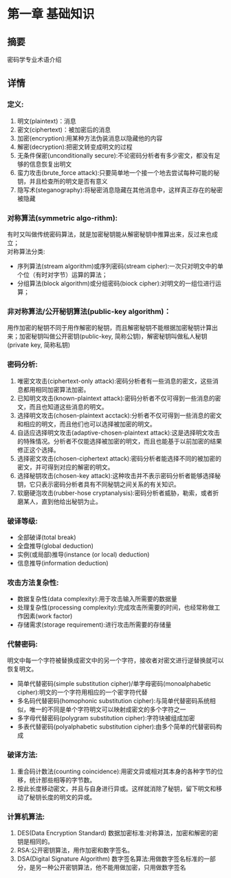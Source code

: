 # 第一章 基础知识
## 摘要
密码学专业术语介绍

## 详情
### 定义:
1. 明文(plaintext)：消息
2. 密文(ciphertext)：被加密后的消息
3. 加密(encryption):用某种方法伪装消息以隐藏他的内容
4. 解密(decryption):把密文转变成明文的过程
5. 无条件保密(unconditionally secure):不论密码分析者有多少密文，都没有足够的信息恢复出明文
6. 蛮力攻击(brute_force attack):只要简单地一个接一个地去尝试每种可能的秘钥，并且检查所的明文是否有意义
7. 隐写术(steganography):将秘密消息隐藏在其他消息中，这样真正存在的秘密被隐藏

### 对称算法(symmetric algo-rithm):
有时又叫做传统密码算法，就是加密秘钥能从解密秘钥中推算出来，反过来也成立；  
对称算法分类:  
* 序列算法(stream algorithm)或序列密码(stream cipher):一次只对明文中的单个位（有时对字节）运算的算法；
* 分组算法(block algorithm)或分组密码(biock cipher):对明文的一组位进行运算；

### 非对称算法/公开秘钥算法(public-key algorithm)：
用作加密的秘钥不同于用作解密的秘钥，而且解密秘钥不能根据加密秘钥计算出来；加密秘钥叫做公开密钥(public-key, 简称公钥)，解密秘钥叫做私人秘钥(private key, 简称私钥)

### 密码分析:
1. 唯密文攻击(ciphertext-only attack):密码分析者有一些消息的密文，这些消息都用相同加密算法加密。
2. 已知明文攻击(known-plaintext attack):密码分析者不仅可得到一些消息的密文，而且也知道这些消息的明文。
3. 选择明文攻击(chosen-plaintext acctack):分析者不仅可得到一些消息的密文和相应的明文，而且他们也可以选择被加密的明文。
4. 自适应选择明文攻击(adaptive-chosen-plaintext attack):这是选择明文攻击的特殊情况。分析者不仅能选择被加密的明文，而且也能基于以前加密的结果修正这个选择。
5. 选择密文攻击(chosen-ciphertext attack):密码分析者能选择不同的被加密的密文，并可得到对应的解密的明文。
6. 选择秘钥攻击(chosen-key attack):这种攻击并不表示密码分析者能够选择秘钥，它只表示密码分析者具有不同秘钥之间关系的有关知识。
7. 软磨硬泡攻击(rubber-hose cryptanalysis):密码分析者威胁，勒索，或者折磨某人，直到他给出秘钥为止。

### 破译等级:
* 全部破译(total break)
* 全盘推导(global deduction)
* 实例(或局部)推导(instance (or local) deduction)
* 信息推导(information deduction)

### 攻击方法复杂性:
* 数据复杂性(data complexity):用于攻击输入所需要的数据量
* 处理复杂性(processing complexity):完成攻击所需要的时间，也经常称做工作因素(work factor)
* 存储需求(storage requirement):进行攻击所需要的存储量

### 代替密码:
明文中每一个字符被替换成密文中的另一个字符，接收者对密文进行逆替换就可以恢复明文。  
* 简单代替密码(simple substitution cipher)/单字母密码(monoalphabetic cipher):明文的一个字符用相应的一个密字符代替
* 多名码代替密码(homophonic substitution cipher):与简单代替密码系统相似，唯一的不同是单个字符明文可以映射成密文的多个字符之一
* 多字母代替密码(polygram substitution cipher):字符块被组成加密
* 多表代替密码(polyalphabetic substitution cipher):由多个简单的代替密码构成

### 破译方法:
1. 重合码计数法(counting coincidence):用密文异或相对其本身的各种字节的位移，统计那些相等的字节数。
2. 按此长度移动密文，并且与自身进行异或。这样就消除了秘钥，留下明文和移动了秘钥长度的明文的异或。

### 计算机算法:
1. DES(Data Encryption Standard) 数据加密标准:对称算法，加密和解密的密钥是相同的。
2. RSA:公开密钥算法，用作加密和数字签名。
3. DSA(Digital Signature Algorithm) 数字签名算法:用做数字签名标准的一部分，是另一种公开密钥算法，他不能用做加密，只用做数字签名